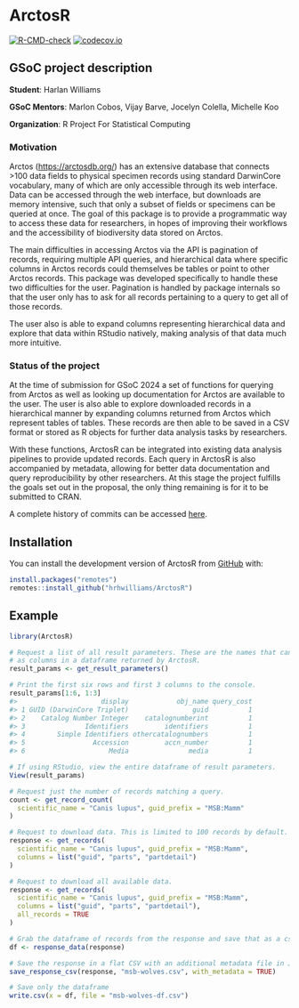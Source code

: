 
<!-- README.md is generated from README.Rmd. Please edit that file -->

# ArctosR

<!-- badges: start -->

[![R-CMD-check](https://github.com/hrhwilliams/ArctosR/actions/workflows/R-CMD-check.yaml/badge.svg)](https://github.com/hrhwilliams/ArctosR/actions/workflows/R-CMD-check.yaml)
[![codecov.io](https://codecov.io/gh/hrhwilliams/ArctosR/branch/main/graphs/badge.svg)](https://app.codecov.io/gh/hrhwilliams/ArctosR?branch=main)
<!-- badges: end -->

## GSoC project description

**Student**: Harlan Williams

**GSoC Mentors**: Marlon Cobos, Vijay Barve, Jocelyn Colella, Michelle
Koo

**Organization**: R Project For Statistical Computing

### Motivation

Arctos (<https://arctosdb.org/>) has an extensive database that connects
\>100 data fields to physical specimen records using standard DarwinCore
vocabulary, many of which are only accessible through its web interface.
Data can be accessed through the web interface, but downloads are memory
intensive, such that only a subset of fields or specimens can be queried
at once. The goal of this package is to provide a programmatic way to
access these data for researchers, in hopes of improving their workflows
and the accessibility of biodiversity data stored on Arctos.

The main difficulties in accessing Arctos via the API is pagination of
records, requiring multiple API queries, and hierarchical data where
specific columns in Arctos records could themselves be tables or point
to other Arctos records. This package was developed specifically to
handle these two difficulties for the user. Pagination is handled by
package internals so that the user only has to ask for all records
pertaining to a query to get all of those records.

The user also is able to expand columns representing hierarchical data
and explore that data within RStudio natively, making analysis of that
data much more intuitive.

### Status of the project

At the time of submission for GSoC 2024 a set of functions for querying
from Arctos as well as looking up documentation for Arctos are available
to the user. The user is also able to explore downloaded records in a
hierarchical manner by expanding columns returned from Arctos which
represent tables of tables. These records are then able to be saved in a
CSV format or stored as R objects for further data analysis tasks by
researchers.

With these functions, ArctosR can be integrated into existing data
analysis pipelines to provide updated records. Each query in ArctosR is
also accompanied by metadata, allowing for better data documentation and
query reproducibility by other researchers. At this stage the project
fulfills the goals set out in the proposal, the only thing remaining is
for it to be submitted to CRAN.

A complete history of commits can be accessed
<a href="https://github.com/hrhwilliams/ArctosR/commits/main/" target="_blank">here</a>.

## Installation

You can install the development version of ArctosR from
[GitHub](https://github.com/) with:

``` r
install.packages("remotes")
remotes::install_github("hrhwilliams/ArctosR")
```

## Example

``` r
library(ArctosR)

# Request a list of all result parameters. These are the names that can show up
# as columns in a dataframe returned by ArctosR.
result_params <- get_result_parameters()

# Print the first six rows and first 3 columns to the console.
result_params[1:6, 1:3]
#>                     display            obj_name query_cost
#> 1 GUID (DarwinCore Triplet)                guid          1
#> 2    Catalog Number Integer    catalognumberint          1
#> 3               Identifiers         identifiers          1
#> 4        Simple Identifiers othercatalognumbers          1
#> 5                 Accession         accn_number          1
#> 6                     Media               media          1

# If using RStudio, view the entire dataframe of result parameters.
View(result_params)

# Request just the number of records matching a query.
count <- get_record_count(
  scientific_name = "Canis lupus", guid_prefix = "MSB:Mamm"
)

# Request to download data. This is limited to 100 records by default.
response <- get_records(
  scientific_name = "Canis lupus", guid_prefix = "MSB:Mamm",
  columns = list("guid", "parts", "partdetail")
)

# Request to download all available data.
response <- get_records(
  scientific_name = "Canis lupus", guid_prefix = "MSB:Mamm",
  columns = list("guid", "parts", "partdetail"),
  all_records = TRUE
)

# Grab the dataframe of records from the response and save that as a csv.
df <- response_data(response)

# Save the response in a flat CSV with an additional metadata file in JSON
save_response_csv(response, "msb-wolves.csv", with_metadata = TRUE)

# Save only the dataframe
write.csv(x = df, file = "msb-wolves-df.csv")
```
